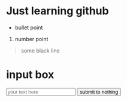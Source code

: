 # Just learning github
* bullet point
1. number point
> some black line

# input box

<input type="text" placeholder="your text here">
<input type="button" value="submit to nothing">
